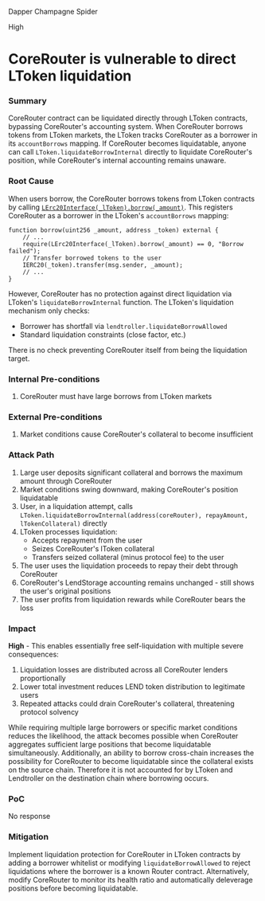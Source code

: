 Dapper Champagne Spider

High

# CoreRouter is vulnerable to direct LToken liquidation

### Summary

CoreRouter contract can be liquidated directly through LToken contracts, bypassing CoreRouter's accounting system. When CoreRouter borrows tokens from LToken markets, the LToken tracks CoreRouter as a borrower in its `accountBorrows` mapping. If CoreRouter becomes liquidatable, anyone can call `LToken.liquidateBorrowInternal` directly to liquidate CoreRouter's position, while CoreRouter's internal accounting remains unaware.

### Root Cause

When users borrow, the CoreRouter borrows tokens from LToken contracts by calling [`LErc20Interface(_lToken).borrow(_amount)`](https://github.com/sherlock-audit/2025-05-lend-audit-contest/blob/main/Lend-V2/src/LayerZero/CoreRouter.sol#L167). This registers CoreRouter as a borrower in the LToken's `accountBorrows` mapping:

```solidity
function borrow(uint256 _amount, address _token) external {
    // ...
    require(LErc20Interface(_lToken).borrow(_amount) == 0, "Borrow failed");
    // Transfer borrowed tokens to the user
    IERC20(_token).transfer(msg.sender, _amount);
    // ...
}
```

However, CoreRouter has no protection against direct liquidation via LToken's `liquidateBorrowInternal` function. The LToken's liquidation mechanism only checks:
- Borrower has shortfall via `lendtroller.liquidateBorrowAllowed`
- Standard liquidation constraints (close factor, etc.)

There is no check preventing CoreRouter itself from being the liquidation target.

### Internal Pre-conditions

1. CoreRouter must have large borrows from LToken markets

### External Pre-conditions

1. Market conditions cause CoreRouter's collateral to become insufficient

### Attack Path

1. Large user deposits significant collateral and borrows the maximum amount through CoreRouter
2. Market conditions swing downward, making CoreRouter's position liquidatable
3. User, in a liquidation attempt, calls `LToken.liquidateBorrowInternal(address(coreRouter), repayAmount, lTokenCollateral)` directly
4. LToken processes liquidation:
   - Accepts repayment from the user
   - Seizes CoreRouter's lToken collateral 
   - Transfers seized collateral (minus protocol fee) to the user
5. The user uses the liquidation proceeds to repay their debt through CoreRouter
6. CoreRouter's LendStorage accounting remains unchanged - still shows the user's original positions
7. The user profits from liquidation rewards while CoreRouter bears the loss

### Impact

**High** - This enables essentially free self-liquidation with multiple severe consequences:

1. Liquidation losses are distributed across all CoreRouter lenders proportionally
2. Lower total investment reduces LEND token distribution to legitimate users  
3. Repeated attacks could drain CoreRouter's collateral, threatening protocol solvency

While requiring multiple large borrowers or specific market conditions reduces the likelihood, the attack becomes possible when CoreRouter aggregates sufficient large positions that become liquidatable simultaneously.
Additionally, an ability to borrow cross-chain increases the possibility for CoreRouter to become liquidatable since the collateral exists on the source chain. Therefore it is not accounted for by LToken and Lendtroller on the destination chain where borrowing occurs.

### PoC

No response

### Mitigation

Implement liquidation protection for CoreRouter in LToken contracts by adding a borrower whitelist or modifying `liquidateBorrowAllowed` to reject liquidations where the borrower is a known Router contract. Alternatively, modify CoreRouter to monitor its health ratio and automatically deleverage positions before becoming liquidatable.